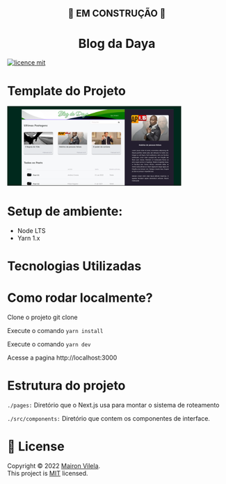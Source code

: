 ##  <div align="center">🚧 EM CONSTRUÇÃO 🚧</div>
  
#  <div align="center">Blog da Daya</div>
[![licence mit](https://img.shields.io/badge/licence-MIT-blue.svg)](./LICENSE)

# Template do Projeto
<a href="https://www.figma.com/file/vXLkg0v7ibiVOVtiyBssFZ/Blog-Dayane?node-id=1%3A3">
 <img src="./public/assets/capa.png" width="400px"/>
 </a>
 
 
 # Setup de ambiente:
- Node LTS
- Yarn 1.x

# Tecnologias Utilizadas

# Como rodar localmente?
Clone o projeto git clone 

Execute o comando  ```yarn install```

Execute o comando ```yarn dev```

Acesse a pagina http://localhost:3000


 

# Estrutura do projeto
  `./pages:` Diretório que o Next.js usa para montar o sistema de roteamento

 `./src/components:` Diretório que contem os componentes de interface.

  # 📝 License 

Copyright © 2022 [Mairon Vilela](https://github.com/maironvilela).<br />
This project is [MIT](https://github.com/maykbrito/screenboard/blob/master/LICENSE) licensed.